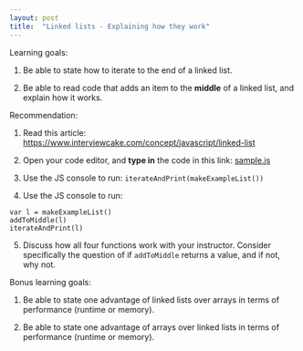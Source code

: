 ```yaml
---
layout: post
title:  "Linked lists - Explaining how they work"
---
```


Learning goals:

1. Be able to state how to iterate to the end of a linked list.

2. Be able to read code that adds an item to the **middle** of a linked list, and explain how it works.

Recommendation:

1. Read this article: https://www.interviewcake.com/concept/javascript/linked-list

2. Open your code editor, and **type in** the code in this link: <a href="/assets/2019-09-14-linked-lists-how-they-work/sample.js">sample.js</a>

3. Use the JS console to run: `iterateAndPrint(makeExampleList())`

4. Use the JS console to run:

```
var l = makeExampleList()
addToMiddle(l)
iterateAndPrint(l)
```

5. Discuss how all four functions work with your instructor. Consider specifically the question of if `addToMiddle` returns a value, and if not, why not.

Bonus learning goals:

1. Be able to state one advantage of linked lists over arrays in terms of performance (runtime or memory).

2. Be able to state one advantage of arrays over linked lists in terms of performance (runtime or memory).